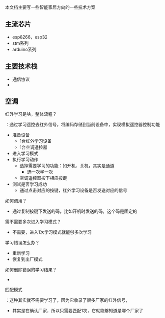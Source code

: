 本文档主要写一些智能家居方向的一些技术方案



## 主流芯片

- esp8266，esp32
- stm系列
- arduino系列



## 主要技术栈

- 通信协议
- 



## 空调

红外学习是啥，整体流程？

：通过学习遥控去红外信号，将编码存储到当前设备中，实现模拟遥控器控制功能

- 准备设备
  - 1台红外学习设备
  - 1台空调遥控器
- 进入学习模式
- 执行学习动作
  - 选择需要学习的功能：如开机、关机，其实是通道
    - 选一次学一次
  - 空调遥控器按下相应按键
- 测试是否学习成功
  - 通过点击对应的按键，红外学习设备是否发送对应的信号

如何调用？

- 通过复制按键下发送的码，比如开机时发送的码，这个码是固定的

需不需要多次进入学习模式？

- 不需要，进入1次学习模式就能够多次学习

学习错误怎么办？

- 重新学习
- 恢复到出厂模式

如何删除错误的学习结果？

- 

匹配模式

：这种其实就不需要学习了，因为它收录了很多厂家的红外信号，

- 其实是在确认厂家，所以只需要匹配1次，它就能够知道是哪个厂家了

